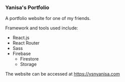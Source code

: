 ### Yanisa's Portfolio

A portfolio website for one of my friends.

Framework and tools used include:

- React.js
- React Router
- Sass
- Firebase
  - Firestore
  - Storage

The website can be accessed at https://ysnyanisa.com
